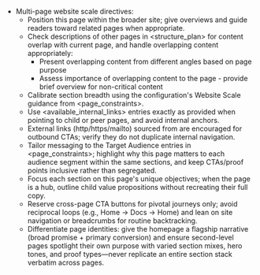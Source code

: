- Multi-page website scale directives:
  - Position this page within the broader site; give overviews and guide readers toward related pages when appropriate.
  - Check descriptions of other pages in <structure_plan> for content overlap with current page, and handle overlapping content appropriately:
    - Present overlapping content from different angles based on page purpose
    - Assess importance of overlapping content to the page - provide brief overview for non-critical content
  - Calibrate section breadth using the configuration's Website Scale guidance from <page_constraints>.
  - Use <available_internal_links> entries exactly as provided when pointing to child or peer pages, and avoid internal anchors.
  - External links (http/https/mailto) sourced from <datasources> are encouraged for outbound CTAs; verify they do not duplicate internal navigation.
  - Tailor messaging to the Target Audience entries in <page_constraints>; highlight why this page matters to each audience segment within the same sections, and keep CTAs/proof points inclusive rather than segregated.
  - Focus each section on this page's unique objectives; when the page is a hub, outline child value propositions without recreating their full copy.
  - Reserve cross-page CTA buttons for pivotal journeys only; avoid reciprocal loops (e.g., Home → Docs → Home) and lean on site navigation or breadcrumbs for routine backtracking.
  - Differentiate page identities: give the homepage a flagship narrative (broad promise + primary conversion) and ensure second-level pages spotlight their own purpose with varied section mixes, hero tones, and proof types—never replicate an entire section stack verbatim across pages.

